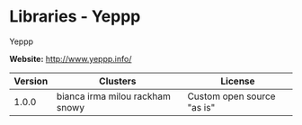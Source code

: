 # Libraries - Yeppp

Yeppp



**Website:** <http://www.yeppp.info/>

| Version | Clusters | License |
| ------- | -------- | ------- |
| 1.0.0 | bianca irma milou rackham snowy | Custom open source "as is" |
